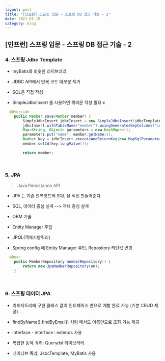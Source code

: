 ```yaml
---
layout: post
title: "[인프런] 스프링 입문 - 스프링 DB 접근 기술 - 2"
date: 2021-01-10
category: blog
---
```


## [인프런] 스프링 입문 - 스프링 DB 접근 기술 - 2

### 4. 스프링 Jdbc Template

- myBatis와 비슷한 라이브러리

- JDBC API에서 반복 코드 대부분 제거

- SQL은 직접 작성

- SimpleJdbcInsert 를 사용하면 쿼리문 작성 필요 x

```java
  @Override
    public Member save(Member member) {
        SimpleJdbcInsert jdbcInsert = new SimpleJdbcInsert(jdbcTemplate);
        jdbcInsert.withTableName("member").usingGeneratedKeyColumns("id");
        Map<String, Object> parameters = new HashMap<>();
        parameters.put("name", member.getName());
        Number key = jdbcInsert.executeAndReturnKey(new MapSqlParameterSource(parameters));
        member.setId(key.longValue());
        
        return member;
```
<br>

### 5. JPA
> Java Persistance API

- JPA 는 기존 반복코드와 SQL 을 직접 만들어준다

- SQL, 데이터 중심 설계 --> 객체 중심 설계

- ORM 기술 

- Entity Manager 주입

- JPQL(객체지향쿼리)

- Spring config 에 Entity Manager 주입, Repository 리턴값 변경

```java
  @Bean
    public MemberRepository memberRepository() {
        return new JpaMemberRepository(em);
    }
```
<br>

### 6. 스프링 데이터 JPA

- 리포지토리에 구현 클래스 없이 인터페이스 만으로 개발 완료 가능 (기본 CRUD 제공)

- findByName(),findByEmail() 처럼 메서드 이름만으로 조회 기능 제공

- interface - interface : extends 사용

- 복잡한 동적 쿼리: Querydsl 라이브러리 

- 네이티브 쿼리, JsbcTemplate, MyBatis 사용

